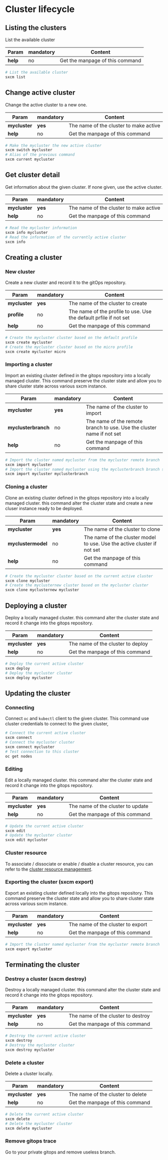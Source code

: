 # Cluster lifecycle

## Listing the clusters

List the available cluster

| Param    | mandatory | Content                         |
| -------- | --------- | ------------------------------- |
| **help** | no        | Get the manpage of this command |

```bash
# List the available cluster
sxcm list
```

## Change active cluster

Change the active cluster to a new one.

| Param         | mandatory | Content                                |
| ------------- | --------- | -------------------------------------- |
| **mycluster** | **yes**   | The name of the cluster to make active |
| **help**      | no        | Get the manpage of this command        |

```bash
# Make the mycluster the new active cluster
sxcm switch mycluster
# Alias of the previous command
sxcm current mycluster
```

## Get cluster detail

Get information about the given cluster. If none given, use the active cluster.

| Param         | mandatory | Content                                |
| ------------- | --------- | -------------------------------------- |
| **mycluster** | **yes**   | The name of the cluster to make active |
| **help**      | no        | Get the manpage of this command        |

```bash
# Read the mycluster information
sxcm info mycluster
# Read the information of the currently active cluster
sxcm info
```

## Creating a cluster

### New cluster

Create a new cluster and record it to the gitOps repository.

| Param         | mandatory | Content                                                           |
| ------------- | --------- | ----------------------------------------------------------------- |
| **mycluster** | **yes**   | The name of the cluster to create                                 |
| **profile**   | no        | The name of the profile to use. Use the default prfile if not set |
| **help**      | no        | Get the manpage of this command                                   |

```bash
# Create the mycluster cluster based on the default profile
sxcm create mycluster
# Create the mycluster cluster based on the micro profile
sxcm create mycluster micro
```

### Importing a cluster

Import an existing cluster defined in the gitops repository into a locally managed cluster. This command
preserve the cluster state and allow you to share cluster state across various sxcm instance.

| Param               | mandatory | Content                                                               |
| ------------------- | --------- | --------------------------------------------------------------------- |
| **mycluster**       | **yes**   | The name of the cluster to import                                     |
| **myclusterbranch** | no        | The name of the remote branch to use. Use the cluster name if not set |
| **help**            | no        | Get the manpage of this command                                       |

```bash
# Import the cluster named mycluster from the mycluster remote branch
sxcm import mycluster
# Import the cluster named mycluster using the myclusterbranch branch stored into the cluster git repository as model.
sxcm import mycluster myclusterbranch
```

### Cloning a cluster

Clone an existing cluster defined in the gitops repository into a locally managed cluster. this command
alter the cluster state and create a new cluser instance ready to be deployed.

| Param              | mandatory | Content                                                                 |
| ------------------ | --------- | ----------------------------------------------------------------------- |
| **mycluster**      | **yes**   | The name of the cluster to clone                                        |
| **myclustermodel** | no        | The name of the cluster model to use. Use the active cluster if not set |
| **help**           | no        | Get the manpage of this command                                         |

```bash
# Create the mycluster cluster based on the current active cluster
sxcm clone mycluster
# Create the myclusternew cluster based on the mycluster cluster
sxcm clone myclusternew mycluster
```

## Deploying a cluster

Deploy a locally managed cluster. this command alter the cluster state and record it change into the gitops repository.

| Param         | mandatory | Content                           |
| ------------- | --------- | --------------------------------- |
| **mycluster** | **yes**   | The name of the cluster to deploy |
| **help**      | no        | Get the manpage of this command   |

```bash
# Deploy the current active cluster
sxcm deploy
# Deploy the mycluster cluster
sxcm deploy mycluster
```

## Updating the cluster

### Connecting

Connect `oc` and `kubectl` client to the given cluster. This command use cluster credentials to connect to
the given cluster,

```bash
# Connect the current active cluster
sxcm connect
# Connect the mycluster cluster
sxcm connect mycluster
# Test connection to this cluster
oc get nodes
```

### Editing

Edit a locally managed cluster. this command alter the cluster state and record it change into the gitops repository.

| Param         | mandatory | Content                           |
| ------------- | --------- | --------------------------------- |
| **mycluster** | **yes**   | The name of the cluster to update |
| **help**      | no        | Get the manpage of this command   |

```bash
# Update the current active cluster
sxcm edit
# Update the mycluster cluster
sxcm edit mycluster
```

### Cluster resource

To associate / dissociate or enable / disable a cluster resource, you can refer to the [cluster resource management](4-cluster-resources#cluster-interaction-commands).

### Exporting the cluster (sxcm export)

Export an existing cluster defined locally into the gitops repository. This command
preserve the cluster state and allow you to share cluster state across various sxcm instance.

| Param         | mandatory | Content                           |
| ------------- | --------- | --------------------------------- |
| **mycluster** | **yes**   | The name of the cluster to export |
| **help**      | no        | Get the manpage of this command   |

```bash
# Import the cluster named mycluster from the mycluster remote branch
sxcm export mycluster
```

## Terminating the cluster

### Destroy a cluster (sxcm destroy)

Destroy a locally managed cluster. this command alter the cluster state and record it change into the gitops repository.

| Param         | mandatory | Content                            |
| ------------- | --------- | ---------------------------------- |
| **mycluster** | **yes**   | The name of the cluster to destroy |
| **help**      | no        | Get the manpage of this command    |

```bash
# Destroy the current active cluster
sxcm destroy
# Destroy the mycluster cluster
sxcm destroy mycluster
```

### Delete a cluster

Delete a cluster locally.

| Param         | mandatory | Content                           |
| ------------- | --------- | --------------------------------- |
| **mycluster** | **yes**   | The name of the cluster to delete |
| **help**      | no        | Get the manpage of this command   |

```bash
# Delete the current active cluster
sxcm delete
# Delete the mycluster cluster
sxcm delete mycluster
```

### Remove gitops trace

Go to your private gitops and remove useless branch.

